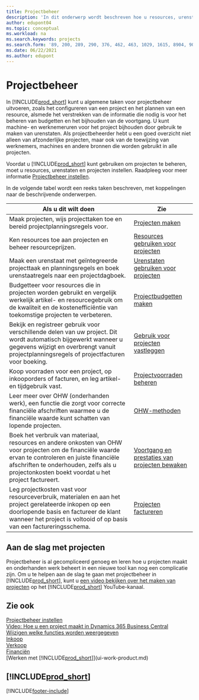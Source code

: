 ```yaml
---
title: Projectbeheer
description: 'In dit onderwerp wordt beschreven hoe u resources, urenstaten en taken gebruikt om projecten en hun budgetten te beheren.'
author: edupont04
ms.topic: conceptual
ms.workload: na
ms.search.keywords: projects
ms.search.form: '89, 200, 289, 290, 376, 462, 463, 1029, 1615, 8904, 9014, 9015'
ms.date: 06/22/2021
ms.author: edupont
---
```

# <a name="project-management"></a><a name="project-management"></a>Projectbeheer

In [!INCLUDE[prod_short](includes/prod_short.md)] kunt u algemene taken voor projectbeheer uitvoeren, zoals het configureren van een project en het plannen van een resource, alsmede het verstrekken van de informatie die nodig is voor het beheren van budgetten en het bijhouden van de voortgang. U kunt machine- en werknemeruren voor het project bijhouden door gebruik te maken van urenstaten. Als projectbeheerder hebt u een goed overzicht niet alleen van afzonderlijke projecten, maar ook van de toewijzing van werknemers, machines en andere bronnen die worden gebruikt in alle projecten.

Voordat u [!INCLUDE[prod_short](includes/prod_short.md)] kunt gebruiken om projecten te beheren, moet u resources, urenstaten en projecten instellen. Raadpleeg voor meer informatie [Projectbeheer instellen](projects-setup-projects.md).  

In de volgende tabel wordt een reeks taken beschreven, met koppelingen naar de beschrijvende onderwerpen.

| Als u dit wilt doen | Zie |
| --- | --- |
| Maak projecten, wijs projecttaken toe en bereid projectplanningsregels voor. |[Projecten maken](projects-how-create-jobs.md) |
| Ken resources toe aan projecten en beheer resourceprijzen. |[Resources gebruiken voor projecten](projects-how-use-resources.md) |
| Maak een urenstaat met geïntegreerde projecttaak en planningsregels en boek urenstaatregels naar een projectdagboek. |[Urenstaten gebruiken voor projecten](projects-how-use-time-sheets.md) |
| Budgetteer voor resources die in projecten worden gebruikt en vergelijk werkelijk artikel- en resourcegebruik om de kwaliteit en de kostenefficiëntie van toekomstige projecten te verbeteren. |[Projectbudgetten maken](projects-how-manage-budgets.md) |
| Bekijk en registreer gebruik voor verschillende delen van uw project. Dit wordt automatisch bijgewerkt wanneer u gegevens wijzigt en overbrengt vanuit projectplanningsregels of projectfacturen voor boeking. |[Gebruik voor projecten vastleggen](projects-how-record-job-usage.md) |
| Koop voorraden voor een project, op inkooporders of facturen, en leg artikel- en tijdgebruik vast. |[Projectvoorraden beheren](projects-how-manage-project-supplies.md) |
| Leer meer over OHW (onderhanden werk), een functie die zorgt voor correcte financiële afschriften waarmee u de financiële waarde kunt schatten van lopende projecten. |[OHW-methoden](projects-understanding-wip.md) |
| Boek het verbruik van materiaal, resources en andere onkosten van OHW voor projecten om de financiële waarde ervan te controleren en juiste financiële afschriften te onderhouden, zelfs als u projectonkosten boekt voordat u het project factureert. |[Voortgang en prestaties van projecten bewaken](projects-how-monitor-progress-performance.md) |
| Leg projectkosten vast voor resourceverbruik, materialen en aan het project gerelateerde inkopen op een doorlopende basis en factureer de klant wanneer het project is voltooid of op basis van een factureringsschema. |[Projecten factureren](projects-how-invoice-jobs.md) |

## <a name="get-started-with-projects"></a><a name="get-started-with-projects"></a>Aan de slag met projecten

Projectbeheer is al gecompliceerd genoeg en leren hoe u projecten maakt en onderhanden werk beheert in een nieuwe tool kan nog een complicatie zijn. Om u te helpen aan de slag te gaan met projectbeheer in [!INCLUDE[prod_short](includes/prod_short.md)], kunt u [een video bekijken over het maken van projecten](https://www.youtube.com/watch?v=VqaPWr7BWmw) op het [!INCLUDE[prod_short](includes/prod_short.md)] YouTube-kanaal.  

## <a name="see-also"></a><a name="see-also"></a>Zie ook

[Projectbeheer instellen](projects-setup-projects.md)  
[Video: Hoe u een project maakt in Dynamics 365 Business Central](https://www.youtube.com/watch?v=VqaPWr7BWmw)  
[Wijzigen welke functies worden weergegeven](ui-experiences.md)  
[Inkoop](purchasing-manage-purchasing.md)  
[Verkoop](sales-manage-sales.md)  
[Financiën](finance.md)  
[Werken met [!INCLUDE[prod_short](includes/prod_short.md)]](ui-work-product.md)  

## [!INCLUDE[prod_short](includes/free_trial_md.md)]


[!INCLUDE[footer-include](includes/footer-banner.md)]

